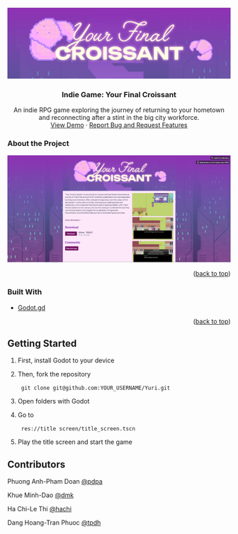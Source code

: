 <br />
<div align="center">
    <img src="5tcwov.png" alt="Logo">


<h3 align="center">Indie Game: Your Final Croissant</h3>

  <p align="center">
    An indie RPG game exploring the journey of returning to your hometown and reconnecting after a stint in the big city workforce.
    <br />
    <a href="https://phanhphanhphanh.itch.io/your-final-croissant">View Demo</a>
    ·
    <a href="https://forms.gle/jDcLwMfghXA5geiq6">Report Bug and Request Features</a>
  </p>
</div>

<!-- ABOUT THE PROJECT -->

### About the Project

<p align="center">
  <img alt="Demo screenshot" src="itchdemo.png">
</p>
<p align="right">(<a href="#readme-top">back to top</a>)</p>

### Built With

* [Godot.gd](https://godotengine.org/)

<p align="right">(<a href="#readme-top">back to top</a>)</p>

<!-- GETTING STARTED -->
## Getting Started

1. First, install Godot to your device


2. Then, fork the repository
   
        git clone git@github.com:YOUR_USERNAME/Yuri.git

3. Open folders with Godot


4. Go to

        res://title screen/title_screen.tscn

5. Play the title screen and start the game


## Contributors

Phuong Anh-Pham Doan
[@pdpa](https://github.com/PhuongAnh2212)

Khue Minh-Dao
[@dmk](https://github.com/KhueDao29)

Ha Chi-Le Thi
[@hachi](https://github.com/natsun08)

Dang Hoang-Tran Phuoc
[@tpdh](https://github.com/mnymkr)

